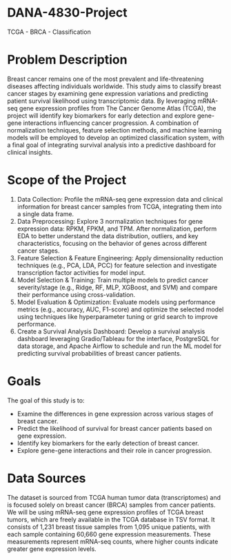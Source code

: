 # DANA-4830-Project
TCGA - BRCA - Classification

# Problem Description

Breast cancer remains one of the most prevalent and life-threatening diseases affecting individuals worldwide. This study aims to classify breast cancer stages by examining gene expression variations and predicting patient survival likelihood using transcriptomic data. By leveraging mRNA-seq gene expression profiles from The Cancer Genome Atlas (TCGA), the project will identify key biomarkers for early detection and explore gene-gene interactions influencing cancer progression. A combination of normalization techniques, feature selection methods, and machine learning models will be employed to develop an optimized classification system, with a final goal of integrating survival analysis into a predictive dashboard for clinical insights.

# Scope of the Project

1. Data Collection: Profile the mRNA-seq gene expression data and clinical information for breast cancer samples from TCGA, integrating them into a single data frame.
2. Data Preprocessing: Explore 3 normalization techniques for gene expression data: RPKM, FPKM, and TPM. After normalization, perform EDA to better understand the data distribution, outliers, and key characteristics, focusing on the behavior of genes across different cancer stages.
3. Feature Selection & Feature Engineering: Apply dimensionality reduction techniques (e.g., PCA, LDA, PCC) for feature selection and investigate transcription factor activities for model input.
4. Model Selection & Training: Train multiple models to predict cancer severity/stage (e.g., Ridge, RF, MLP, XGBoost, and SVM) and compare their performance using cross-validation.
5. Model Evaluation & Optimization: Evaluate models using performance metrics (e.g., accuracy, AUC, F1-score) and optimize the selected model using techniques like hyperparameter tuning or grid search to improve performance.
6. Create a Survival Analysis Dashboard: Develop a survival analysis dashboard leveraging Gradio/Tableau for the interface, PostgreSQL for data storage, and Apache Airflow to schedule and run the ML model for predicting survival probabilities of breast cancer patients.

# Goals

The goal of this study is to:

- Examine the differences in gene expression across various stages of breast cancer.
- Predict the likelihood of survival for breast cancer patients based on gene expression.
- Identify key biomarkers for the early detection of breast cancer.
- Explore gene-gene interactions and their role in cancer progression.

# Data Sources

The dataset is sourced from TCGA human tumor data (transcriptomes) and is focused solely on breast cancer (BRCA) samples from cancer patients. We will be using mRNA-seq gene expression profiles of TCGA breast tumors, which are freely available in the TCGA database in TSV format. It consists of 1,231 breast tissue samples from 1,095 unique patients, with each sample containing 60,660 gene expression measurements. These measurements represent mRNA-seq counts, where higher counts indicate greater gene expression levels.
